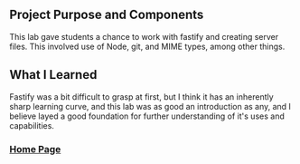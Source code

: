 ## Project Purpose and Components
This lab gave students a chance to work with fastify and creating server files. This involved use of Node, git, and MIME types, among other things.

## What I Learned
Fastify was a bit difficult to grasp at first, but I think it has an inherently sharp learning curve, and this lab was as good an introduction as any, and I believe layed a good foundation for further understanding of it's uses and capabilities.

### [Home Page](https://slynsky.github.io)
